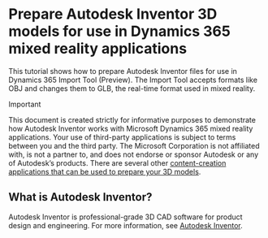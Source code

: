 

# Prepare Autodesk Inventor 3D models for use in Dynamics 365 mixed reality applications

This tutorial shows how to prepare Autodesk Inventor files for use in Dynamics 365 Import Tool (Preview). The Import Tool accepts 
formats like OBJ and changes them to GLB, the real-time format used in mixed reality.  

> [!IMPORTANT]
> This document is created strictly for informative purposes to demonstrate how Autodesk Inventor works with Microsoft Dynamics 365 
mixed reality applications. Your use of third-party applications is subject to terms between you and the third party. The Microsoft 
Corporation is not affiliated with, is not a partner to, and does not endorse or sponsor Autodesk or any of Autodesk’s products. 
There are several other [content-creation applications that can be used to prepare your 3D models](https://docs.microsoft.com/dynamics365/mixed-reality/import-tool/convert-models#tools-for-exporting-cad-models). 

## What is Autodesk Inventor?

Autodesk Inventor is professional-grade 3D CAD software for product design and engineering. For more information, see [Autodesk Inventor](https://www.autodesk.com/products/inventor/overview). 
